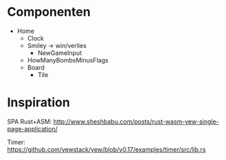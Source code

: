 # Componenten

* Home  
    * Clock
    * Smiley -> win/verlies
        * NewGameInput
    * HowManyBombsMinusFlags
    * Board 
        * Tile


# Inspiration

SPA Rust+ASM: http://www.sheshbabu.com/posts/rust-wasm-yew-single-page-application/

Timer: https://github.com/yewstack/yew/blob/v0.17/examples/timer/src/lib.rs


